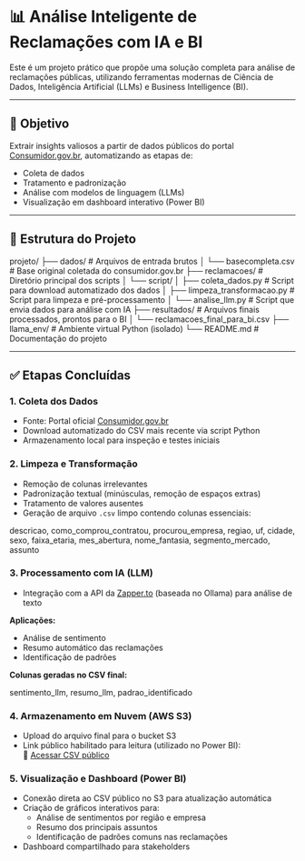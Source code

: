 # 📊 Análise Inteligente de Reclamações com IA e BI

Este é um projeto prático que propõe uma solução completa para análise de reclamações públicas, utilizando ferramentas modernas de Ciência de Dados, Inteligência Artificial (LLMs) e Business Intelligence (BI).

---

## 🚀 Objetivo

Extrair insights valiosos a partir de dados públicos do portal [Consumidor.gov.br](https://www.consumidor.gov.br), automatizando as etapas de:

- Coleta de dados  
- Tratamento e padronização  
- Análise com modelos de linguagem (LLMs)  
- Visualização em dashboard interativo (Power BI)

---

## 🧱 Estrutura do Projeto

projeto/
├── dados/ # Arquivos de entrada brutos
│   └── basecompleta.csv # Base original coletada do consumidor.gov.br
├── reclamacoes/ # Diretório principal dos scripts
│   └── script/
│       ├── coleta_dados.py # Script para download automatizado dos dados
│       ├── limpeza_transformacao.py # Script para limpeza e pré-processamento
│       └── analise_llm.py # Script que envia dados para análise com IA
├── resultados/ # Arquivos finais processados, prontos para o BI
│   └── reclamacoes_final_para_bi.csv
├── llama_env/ # Ambiente virtual Python (isolado)
└── README.md # Documentação do projeto

---

## ✅ Etapas Concluídas

### 1. Coleta dos Dados

- Fonte: Portal oficial [Consumidor.gov.br](https://www.consumidor.gov.br)  
- Download automatizado do CSV mais recente via script Python  
- Armazenamento local para inspeção e testes iniciais

### 2. Limpeza e Transformação

- Remoção de colunas irrelevantes  
- Padronização textual (minúsculas, remoção de espaços extras)  
- Tratamento de valores ausentes  
- Geração de arquivo `.csv` limpo contendo colunas essenciais:

descricao, como_comprou_contratou, procurou_empresa, regiao, uf, cidade, sexo, faixa_etaria, mes_abertura, nome_fantasia, segmento_mercado, assunto

### 3. Processamento com IA (LLM)

- Integração com a API da [Zapper.to](https://zapper.to) (baseada no Ollama) para análise de texto  

**Aplicações:**  
- Análise de sentimento  
- Resumo automático das reclamações  
- Identificação de padrões  

**Colunas geradas no CSV final:**

sentimento_llm, resumo_llm, padrao_identificado

### 4. Armazenamento em Nuvem (AWS S3)

- Upload do arquivo final para o bucket S3  
- Link público habilitado para leitura (utilizado no Power BI):  
🔗 [Acessar CSV público](#) <!-- substitua pelo link real -->

### 5. Visualização e Dashboard (Power BI)

- Conexão direta ao CSV público no S3 para atualização automática  
- Criação de gráficos interativos para:  
  - Análise de sentimentos por região e empresa  
  - Resumo dos principais assuntos  
  - Identificação de padrões comuns nas reclamações  
- Dashboard compartilhado para stakeholders


